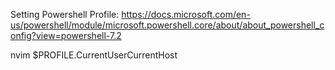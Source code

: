 Setting Powershell Profile: https://docs.microsoft.com/en-us/powershell/module/microsoft.powershell.core/about/about_powershell_config?view=powershell-7.2

nvim $PROFILE.CurrentUserCurrentHost
